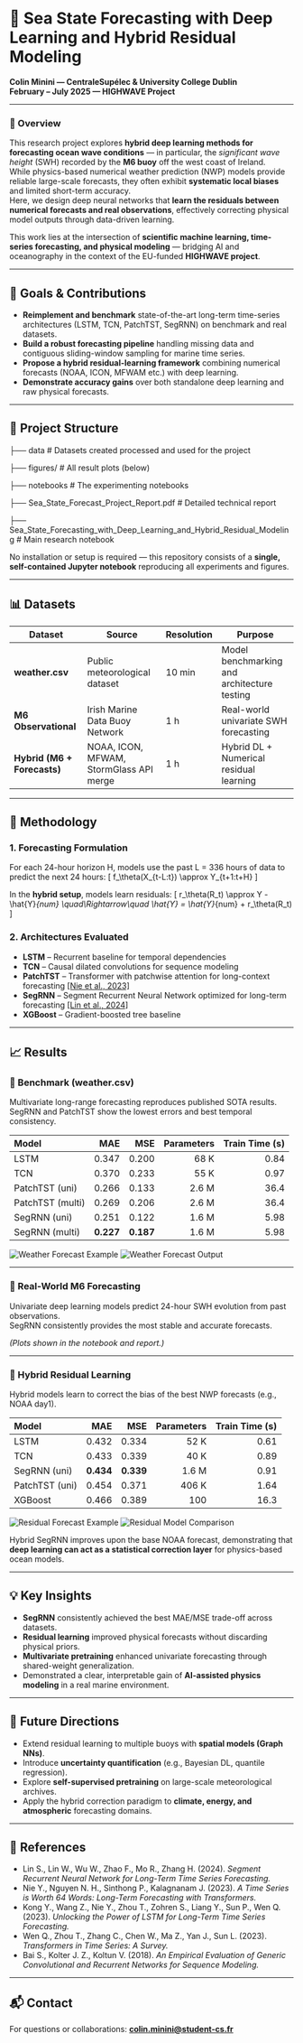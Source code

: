# 🌊 Sea State Forecasting with Deep Learning and Hybrid Residual Modeling
**Colin Minini — CentraleSupélec & University College Dublin**  
**February – July 2025 — HIGHWAVE Project**  

---

### 🧭 Overview
This research project explores **hybrid deep learning methods for forecasting ocean wave conditions** — in particular, the *significant wave height* (SWH) recorded by the **M6 buoy** off the west coast of Ireland.  
While physics-based numerical weather prediction (NWP) models provide reliable large-scale forecasts, they often exhibit **systematic local biases** and limited short-term accuracy.  
Here, we design deep neural networks that **learn the residuals between numerical forecasts and real observations**, effectively correcting physical model outputs through data-driven learning.

This work lies at the intersection of **scientific machine learning, time-series forecasting, and physical modeling** — bridging AI and oceanography in the context of the EU-funded **HIGHWAVE project**.

---

## 🚀 Goals & Contributions
- **Reimplement and benchmark** state-of-the-art long-term time-series architectures (LSTM, TCN, PatchTST, SegRNN) on benchmark and real datasets.  
- **Build a robust forecasting pipeline** handling missing data and contiguous sliding-window sampling for marine time series.  
- **Propose a hybrid residual-learning framework** combining numerical forecasts (NOAA, ICON, MFWAM etc.) with deep learning.  
- **Demonstrate accuracy gains** over both standalone deep learning and raw physical forecasts.  

---

## 🧩 Project Structure

├── data # Datasets created processed and used for the project

├── figures/ # All result plots (below)

├── notebooks # The experimenting notebooks

├── Sea_State_Forecast_Project_Report.pdf # Detailed technical report

├── Sea_State_Forecasting_with_Deep_Learning_and_Hybrid_Residual_Modeling # Main research notebook


No installation or setup is required — this repository consists of a **single, self-contained Jupyter notebook** reproducing all experiments and figures.

---

## 📊 Datasets
| Dataset | Source | Resolution | Purpose |
|----------|---------|-------------|----------|
| **weather.csv** | Public meteorological dataset | 10 min | Model benchmarking and architecture testing |
| **M6 Observational** | Irish Marine Data Buoy Network | 1 h | Real-world univariate SWH forecasting |
| **Hybrid (M6 + Forecasts)** | NOAA, ICON, MFWAM, StormGlass API merge | 1 h | Hybrid DL + Numerical residual learning |

---

## 🧠 Methodology
### 1. Forecasting Formulation
For each 24-hour horizon H, models use the past L = 336 hours of data to predict the next 24 hours:
\[
f_\theta(X_{t-L:t}) \approx Y_{t+1:t+H}
\]

In the **hybrid setup**, models learn residuals:
\[
r_\theta(R_t) \approx Y - \hat{Y}_{num}
\quad\Rightarrow\quad
\hat{Y} = \hat{Y}_{num} + r_\theta(R_t)
\]

### 2. Architectures Evaluated
- **LSTM** – Recurrent baseline for temporal dependencies  
- **TCN** – Causal dilated convolutions for sequence modeling  
- **PatchTST** – Transformer with patchwise attention for long-context forecasting [[Nie et al., 2023]](#references)  
- **SegRNN** – Segment Recurrent Neural Network optimized for long-term forecasting [[Lin et al., 2024]](#references)  
- **XGBoost** – Gradient-boosted tree baseline  

---

## 📈 Results

### 🔹 Benchmark (weather.csv)
Multivariate long-range forecasting reproduces published SOTA results.  
SegRNN and PatchTST show the lowest errors and best temporal consistency.

| Model | MAE | MSE | Parameters | Train Time (s) |
|:------|----:|----:|------------:|---------------:|
| LSTM | 0.347 | 0.200 | 68 K | 0.84 |
| TCN | 0.370 | 0.233 | 55 K | 0.97 |
| PatchTST (uni) | 0.266 | 0.133 | 2.6 M | 36.4 |
| PatchTST (multi) | 0.269 | 0.206 | 2.6 M | 36.4 |
| SegRNN (uni) | 0.251 | 0.122 | 1.6 M | 5.98 |
| SegRNN (multi) | **0.227** | **0.187** | 1.6 M | 5.98 |

![Weather Forecast Example](figures/Weather_One_Sample_with_context.png)
![Weather Forecast Output](figures/Weather_One_Sample_just_Output.png)

---

### 🔹 Real-World M6 Forecasting
Univariate deep learning models predict 24-hour SWH evolution from past observations.  
SegRNN consistently provides the most stable and accurate forecasts.

*(Plots shown in the notebook and report.)*

---

### 🔹 Hybrid Residual Learning
Hybrid models learn to correct the bias of the best NWP forecasts (e.g., NOAA day1).

| Model | MAE | MSE | Parameters | Train Time (s) |
|:------|----:|----:|------------:|---------------:|
| LSTM | 0.432 | 0.334 | 52 K | 0.61 |
| TCN | 0.433 | 0.339 | 40 K | 0.89 |
| SegRNN (uni) | **0.434** | **0.339** | 1.6 M | 0.91 |
| PatchTST (uni) | 0.454 | 0.371 | 406 K | 1.64 |
| XGBoost | 0.466 | 0.389 | 100 | 16.3 |

![Residual Forecast Example](figures/Residuals_One_Sample_with_context.png)
![Residual Model Comparison](figures/Residuals_Model_Comparison.png)

Hybrid SegRNN improves upon the base NOAA forecast, demonstrating that **deep learning can act as a statistical correction layer** for physics-based ocean models.

---

## 💡 Key Insights
- **SegRNN** consistently achieved the best MAE/MSE trade-off across datasets.  
- **Residual learning** improved physical forecasts without discarding physical priors.  
- **Multivariate pretraining** enhanced univariate forecasting through shared-weight generalization.  
- Demonstrated a clear, interpretable gain of **AI-assisted physics modeling** in a real marine environment.  

---

## 🔭 Future Directions
- Extend residual learning to multiple buoys with **spatial models (Graph NNs)**.  
- Introduce **uncertainty quantification** (e.g., Bayesian DL, quantile regression).  
- Explore **self-supervised pretraining** on large-scale meteorological archives.  
- Apply the hybrid correction paradigm to **climate, energy, and atmospheric** forecasting domains.

---

## 🧾 References
- Lin S., Lin W., Wu W., Zhao F., Mo R., Zhang H. (2024). *Segment Recurrent Neural Network for Long-Term Time Series Forecasting.*  
- Nie Y., Nguyen N. H., Sinthong P., Kalagnanam J. (2023). *A Time Series is Worth 64 Words: Long-Term Forecasting with Transformers.*  
- Kong Y., Wang Z., Nie Y., Zhou T., Zohren S., Liang Y., Sun P., Wen Q. (2023). *Unlocking the Power of LSTM for Long-Term Time Series Forecasting.*  
- Wen Q., Zhou T., Zhang C., Chen W., Ma Z., Yan J., Sun L. (2023). *Transformers in Time Series: A Survey.*  
- Bai S., Kolter J. Z., Koltun V. (2018). *An Empirical Evaluation of Generic Convolutional and Recurrent Networks for Sequence Modeling.*

---

## 📬 Contact
For questions or collaborations: **colin.minini@student-cs.fr**